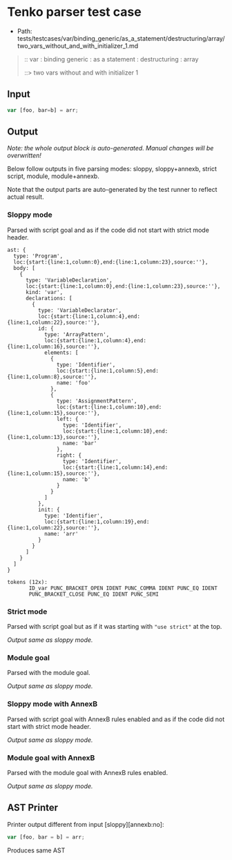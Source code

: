 # Tenko parser test case

- Path: tests/testcases/var/binding_generic/as_a_statement/destructuring/array/two_vars_without_and_with_initializer_1.md

> :: var : binding generic : as a statement : destructuring : array
>
> ::> two vars without and with initializer 1

## Input

`````js
var [foo, bar=b] = arr;
`````

## Output

_Note: the whole output block is auto-generated. Manual changes will be overwritten!_

Below follow outputs in five parsing modes: sloppy, sloppy+annexb, strict script, module, module+annexb.

Note that the output parts are auto-generated by the test runner to reflect actual result.

### Sloppy mode

Parsed with script goal and as if the code did not start with strict mode header.

`````
ast: {
  type: 'Program',
  loc:{start:{line:1,column:0},end:{line:1,column:23},source:''},
  body: [
    {
      type: 'VariableDeclaration',
      loc:{start:{line:1,column:0},end:{line:1,column:23},source:''},
      kind: 'var',
      declarations: [
        {
          type: 'VariableDeclarator',
          loc:{start:{line:1,column:4},end:{line:1,column:22},source:''},
          id: {
            type: 'ArrayPattern',
            loc:{start:{line:1,column:4},end:{line:1,column:16},source:''},
            elements: [
              {
                type: 'Identifier',
                loc:{start:{line:1,column:5},end:{line:1,column:8},source:''},
                name: 'foo'
              },
              {
                type: 'AssignmentPattern',
                loc:{start:{line:1,column:10},end:{line:1,column:15},source:''},
                left: {
                  type: 'Identifier',
                  loc:{start:{line:1,column:10},end:{line:1,column:13},source:''},
                  name: 'bar'
                },
                right: {
                  type: 'Identifier',
                  loc:{start:{line:1,column:14},end:{line:1,column:15},source:''},
                  name: 'b'
                }
              }
            ]
          },
          init: {
            type: 'Identifier',
            loc:{start:{line:1,column:19},end:{line:1,column:22},source:''},
            name: 'arr'
          }
        }
      ]
    }
  ]
}

tokens (12x):
       ID_var PUNC_BRACKET_OPEN IDENT PUNC_COMMA IDENT PUNC_EQ IDENT
       PUNC_BRACKET_CLOSE PUNC_EQ IDENT PUNC_SEMI
`````

### Strict mode

Parsed with script goal but as if it was starting with `"use strict"` at the top.

_Output same as sloppy mode._

### Module goal

Parsed with the module goal.

_Output same as sloppy mode._

### Sloppy mode with AnnexB

Parsed with script goal with AnnexB rules enabled and as if the code did not start with strict mode header.

_Output same as sloppy mode._

### Module goal with AnnexB

Parsed with the module goal with AnnexB rules enabled.

_Output same as sloppy mode._

## AST Printer

Printer output different from input [sloppy][annexb:no]:

````js
var [foo, bar = b] = arr;
````

Produces same AST
